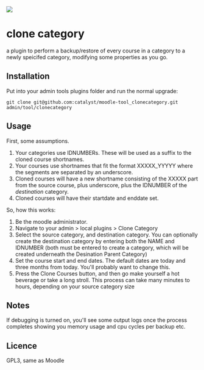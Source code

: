 <a href="https://github.com/catalyst/moodle-tool_clonecategory/actions">
<img src="https://github.com/catalyst/moodle-tool_clonecategory/workflows/ci/badge.svg">
</a>

# clone category

a plugin to perform a backup/restore of every course in a category to a newly speicifed category, modifying some properties as you go.

## Installation

Put into your admin tools plugins folder and run the normal upgrade:

```
git clone git@github.com:catalyst/moodle-tool_clonecategory.git admin/tool/clonecategory
```

## Usage

First, some assumptions.

1. Your categories use IDNUMBERs. These will be used as a suffix to the cloned course shortnames.
2. Your courses use shortnames that fit the format XXXXX_YYYYY where the segments are separated by an underscore.
3. Cloned courses will have a new shortname consisting of the XXXXX part from the source course, plus underscore, plus the IDNUMBER of the *destination* category.
4. Cloned courses will have their startdate and enddate set.

So, how this works:

1. Be the moodle administrator.
2. Navigate to your admin > local plugins > Clone Category
3. Select the source category, and destination category. You can optionally create the destination category by entering both the NAME and IDNUMBER (both must be entered to create a category, which will be created underneath the Desination Parent Category)
4. Set the course start and end dates. The default dates are today and three months from today. You'll probably want to change this.
5. Press the Clone Courses button, and then go make yourself a hot beverage or take a long stroll. This process can take many minutes to hours, depending on your source category size

## Notes

If debugging is turned on, you'll see some output logs once the process completes showing you memory usage and cpu cycles per backup etc.

## Licence

GPL3, same as Moodle
